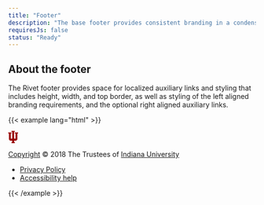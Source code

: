 ```yaml
---
title: "Footer"
description: "The base footer provides consistent branding in a condensed space below all of your application content."
requiresJs: false
status: "Ready"
---
```


## About the footer

The Rivet footer provides space for localized auxiliary links and styling that includes height, width, and top border, as well as styling of the left aligned branding requirements, and the optional right aligned auxiliary links.

{{< example lang="html" >}}<footer class="rvt-footer" role="contentinfo">
    <div class="rvt-footer__copyright-lockup">
        <div class=rvt-footer__trident>
            <svg aria-hidden="true" aria-labelledby="footer-trident" xmlns="http://www.w3.org/2000/svg" width="20" height="25" viewBox="0 0 20 25">
                <title id="footer-trident">IU Trident Logo</title>
                <polygon points="13.33 3.32 13.33 5.21 14.76 5.21 14.76 15.64 11.9 15.64 11.9 1.9 13.33 1.9 13.33 0 6.67 0 6.67 1.9 8.09 1.9 8.09 15.64 5.24 15.64 5.24 5.21 6.67 5.21 6.67 3.32 0 3.32 0 5.21 1.43 5.21 1.43 17.47 3.7 19.91 8.09 19.91 8.09 22.76 6.67 22.76 6.67 25.13 13.33 25.13 13.33 22.76 11.9 22.76 11.9 19.91 16.1 19.91 18.56 17.47 18.56 5.21 20 5.21 20 3.32 13.33 3.32" fill="#900"/>
            </svg>
        </div>
        <p><a href="https://www.iu.edu/copyright/index.html">Copyright</a> &copy; 2018 The Trustees of <a href="https://www.iu.edu/">Indiana University</a></p>
    </div>
    <ul class="rvt-footer__aux-links">
        <li class="rvt-footer__aux-item">
            <!-- You can learn more about privacy policies and generate one
                 for your site here:
                 https://protect.iu.edu/online-safety/tools/privacy-notice/index.html -->
            <a href="#">Privacy Policy</a>
        </li>
        <li class="rvt-footer__aux-item">
            <a href="https://accessibility.iu.edu/">Accessibility help</a>
        </li>
    </ul>
</footer>
{{< /example >}}